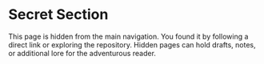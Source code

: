 # Secret Section

This page is hidden from the main navigation. You found it by following a direct link or exploring the repository. Hidden pages can hold drafts, notes, or additional lore for the adventurous reader.
